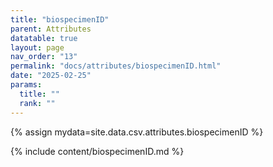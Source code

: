 ```yaml
---
title: "biospecimenID"
parent: Attributes
datatable: true
layout: page
nav_order: "13"
permalink: "docs/attributes/biospecimenID.html"
date: "2025-02-25"
params:
  title: ""
  rank: ""
---
```

{% assign mydata=site.data.csv.attributes.biospecimenID %} 

{% include content/biospecimenID.md %}
